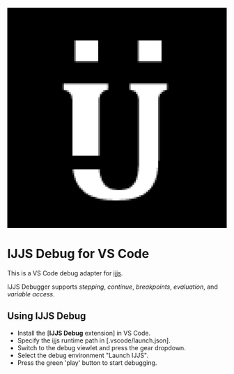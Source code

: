 
![IJJS Debug](images/logo.png)
# IJJS Debug for VS Code

This is a VS Code debug adapter for [ijjs](https://github.com/MarilynDafa/ijjs).

IJJS Debugger supports *stepping*, *continue*, *breakpoints*, *evaluation*, and
*variable access*.

## Using IJJS Debug

* Install the [**IJJS Debug** extension] in VS Code.
* Specify the ijjs runtime path in [.vscode/launch.json].
* Switch to the debug viewlet and press the gear dropdown.
* Select the debug environment "Launch IJJS".
* Press the green 'play' button to start debugging.

